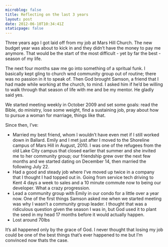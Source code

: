 ```yaml
---
microblog: false
title: Reflecting on the last 3 years
layout: post
date: 2012-06-10T10:34:41Z
staticpage: false
---
```


Three years ago I got laid off from my job at Mars Hill Church. The new
budget year was about to kick in and they didn’t have the money to pay
me anymore. That would be the start of the most difficult - yet by far
the best - season of my life.

The next four months saw me go into something of a spritual funk. I
basically kept gling to church wnd community group out of routine; there
was no passion in it to speak of. Then God brought Samson, a friend that
I had made while working at the church, to mind. I asked him if he’d be
willing to walk through that season of life with me and be my mentor. He
gladly said yes.

We started meeting weekly in October 2009 and set some goals: read the
Bible, do ministry, lose some weight, find a sustaining job, pray about
how to pursue a woman for marriage, things like that.

Since then, I’ve:

-   Married my best friend, whom I wouldn’t have even met if I still
    worked down in Ballard. Emily and I met just after I moved to the
    Shoreline campus of Mars Hill in August, 2010. I was one of the
    refugees from the old Lake City campus that closed earlier that
    summer and she invited me to her community group; our friendship
    grew over the next few months and we started dating on December 14,
    then married the following July 22.
-   Had a good and steady job where I’ve moved up twice in a company
    that I thought I had topped out in. Going from service tech driving
    to Kent 4 days a week to sales and a 10 minute commute now to being
    our developer. What a crazy progression.
-   Lead a community group with Emily in our condo for a little over a
    year now. One of the first things Samson asked me when we started
    meeting was why I wasn’t a community group leader. I thought that
    was a ridiculous question given the season I was in, but God used it
    to plant the seed in my head 17 months before it would actually
    happen.
-   Lost around 70lbs

It’s all happened only by the grace of God. I never thought that losing
my job could be one of the best things that’s ever happened to me but
I’m convinced now thats the case.
